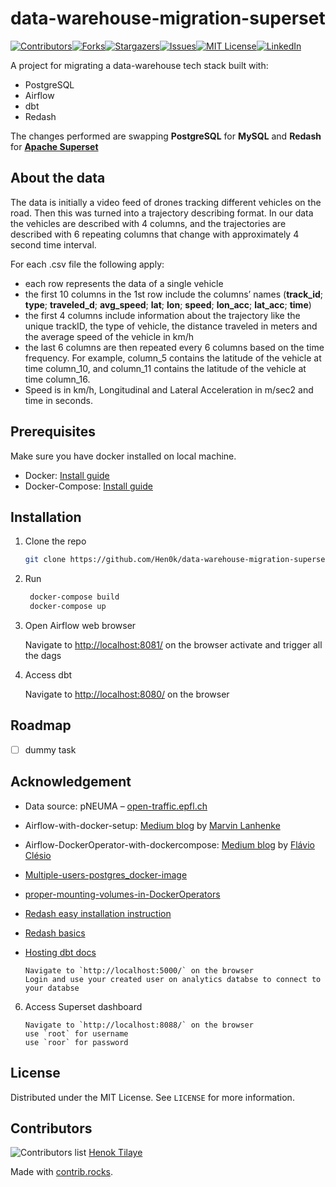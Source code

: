 # data-warehouse-migration-superset

[![Contributors][contributors-shield]][contributors-url][![Forks][forks-shield]][forks-url][![Stargazers][stars-shield]][stars-url][![Issues][issues-shield]][issues-url][![MIT License][license-shield]][license-url][![LinkedIn][linkedin-shield]][linkedin-url]

A project for migrating a data-warehouse tech stack built with:

- PostgreSQL
- Airflow
- dbt
- Redash

The changes performed are swapping **PostgreSQL** for **MySQL** and **Redash** for [**Apache Superset**][superset-site]

## About the data

The data is initially a video feed of drones tracking different vehicles on the road. Then this was turned into a trajectory describing format. In our data the vehicles are described with 4 columns, and the trajectories are described with 6 repeating columns that change with approximately 4 second time interval.

For each .csv file the following apply:

- each row represents the data of a single vehicle
- the first 10 columns in the 1st row include the columns’ names
(**track_id**; **type**; **traveled_d**; **avg_speed**; **lat**; **lon**; **speed**; **lon_acc**; **lat_acc**; **time**)
- the first 4 columns include information about the trajectory like the unique trackID, the type of vehicle, the distance traveled in meters and the average speed of the vehicle in km/h
- the last 6 columns are then repeated every 6 columns based on the time frequency. For example, column_5 contains the latitude of the vehicle at time column_10, and column­­­_11 contains the latitude of the vehicle at time column_16.
- Speed is in km/h, Longitudinal and Lateral Acceleration in m/sec2 and time in seconds.

## Prerequisites

Make sure you have docker installed on local machine.

- Docker: [Install guide][docker-install-guide]
- Docker-Compose: [Install guide][docker-compose-install-guide]

## Installation

1. Clone the repo

   ```sh
   git clone https://github.com/Hen0k/data-warehouse-migration-superset.git
   ```

2. Run

   ```sh
    docker-compose build
    docker-compose up
   ```

3. Open Airflow web browser

   <!-- ```JS -->
   Navigate to [http://localhost:8081/][local-airflow] on the browser
   activate and trigger all the dags
   <!-- ``` -->


4. Access dbt

   <!-- ```JS -->
   Navigate to [http://localhost:8080/][local-dbt] on the browser
   <!-- ``` -->

## Roadmap

- [ ] dummy task

## Acknowledgement

- Data source: pNEUMA – [open-traffic.epfl.ch](https://www.google.com/url?q=http://open-traffic.epfl.ch&sa=D&ust=1598884463327000&usg=AFQjCNF55kUX-00yiJbzlPzZhbgY2R4cfg)

- Airflow-with-docker-setup: [Medium blog](https://towardsdatascience.com/setting-up-apache-airflow-with-docker-compose-in-5-minutes-56a1110f4122) by [Marvin Lanhenke](https://medium.com/@marvinlanhenke)

- Airflow-DockerOperator-with-dockercompose: [Medium blog](https://towardsdatascience.com/using-apache-airflow-dockeroperator-with-docker-compose-57d0217c8219) by [Flávio Clésio](https://flavioclesio.medium.com/)

- [Multiple-users-postgres_docker-image](https://hub.docker.com/r/lmmdock/postgres-multi)

- [proper-mounting-volumes-in-DockerOperators](https://stackoverflow.com/questions/64947706/mounting-directories-using-docker-operator-on-airflow-is-not-working)

- [Redash easy installation instruction][redash-install-blog]
- [Redash basics][redash-basics]
- [Hosting dbt docs][hosting-dbt-docs]
  
   ```JS
   Navigate to `http://localhost:5000/` on the browser
   Login and use your created user on analytics databse to connect to your databse
   ```

6. Access Superset dashboard

   ```JS
   Navigate to `http://localhost:8088/` on the browser
   use `root` for username
   use `roor` for password

<!-- LICENSE -->
## License

Distributed under the MIT License. See `LICENSE` for more information.

## Contributors

![Contributors list](https://contrib.rocks/image?repo=Hen0k/data-warehouse-dbt-airflow-postgress)
[Henok Tilaye][my-profile]

Made with [contrib.rocks](https://contrib.rocks).

<!-- MARKDOWN LINKS & IMAGES -->
<!-- https://www.markdownguide.org/basic-syntax/#reference-style-links -->
[contributors-shield]: https://img.shields.io/github/contributors/Hen0k/data-warehouse-dbt-airflow-postgress.svg?style=for-the-badge
[my-profile]: https://github.com/Hen0k
[contributors-url]: https://github.com/Hen0k/data-warehouse-dbt-airflow-postgress/graphs/contributors
[forks-shield]: https://img.shields.io/github/forks/Hen0k/data-warehouse-dbt-airflow-postgress.svg?style=for-the-badge
[forks-url]: https://github.com/Hen0k/data-warehouse-dbt-airflow-postgress/network/members
[stars-shield]: https://img.shields.io/github/stars/Hen0k/data-warehouse-dbt-airflow-postgress.svg?style=for-the-badge
[stars-url]: https://github.com/Hen0k/data-warehouse-dbt-airflow-postgress/stargazers
[issues-shield]: https://img.shields.io/github/issues/Hen0k/data-warehouse-dbt-airflow-postgress.svg?style=for-the-badge
[issues-url]: https://github.com/Hen0k/data-warehouse-dbt-airflow-postgress/issues
[license-shield]: https://img.shields.io/github/license/Hen0k/data-warehouse-dbt-airflow-postgress.svg?style=for-the-badge
[license-url]: https://github.com/Hen0k/data-warehouse-dbt-airflow-postgress/blob/master/LICENSE
[linkedin-shield]: https://img.shields.io/badge/-LinkedIn-black.svg?style=for-the-badge&logo=linkedin&colorB=555
[linkedin-url]: https://www.linkedin.com/in/henok-tilaye-b18840151/
[redash-install-blog]: https://www.techrepublic.com/article/how-to-deploy-redash-data-visualization-dashboard-help-docker/
[redash-basics]: https://hevodata.com/learn/redash/
[hosting-dbt-docs]: https://amchoi.medium.com/hosting-dbt-documentation-in-gcp-aa529d4f3bb8

[superset-site]: https://superset.apache.org/
[docker-install-guide]: https://docs.docker.com/engine/install/
[docker-compose-install-guide]: https://docs.docker.com/compose/install/compose-plugin/#installing-compose-on-linux-systems


[local-dbt]: http://localhost:8080/
[local-airflow]: http://localhost:80801
[local-redash]: http://localhost:5000